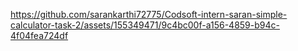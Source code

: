 https://github.com/sarankarthi72775/Codsoft-intern-saran-simple-calculator-task-2/assets/155349471/9c4bc00f-a156-4859-b94c-4f04fea724df


